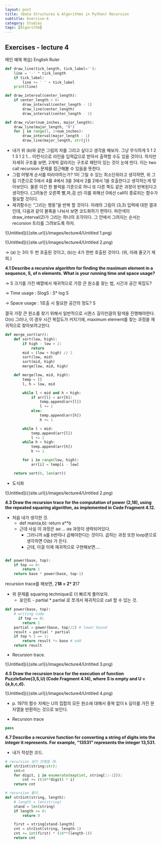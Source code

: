 ```yaml
---
layout: post
title: (Data Structures & Algorithms in Python) Recursion
subtitle: Exercise-4
category: Studies
tags: [Algorithm]
---
```



## Exercises - lecture 4

메인 예제 복습) English Ruler

```python
def draw_line(tick_length, tick_label=''):
    line = '-' * tick_length
    if tick_label:
        line += ' ' + tick_label
    print(line)

def draw_interval(center_length):
    if center_length > 0:
        draw_interval(center_length - 1)
        draw_line(center_length)
        draw_interval(center_length - 1)

def draw_ruler(num_inches, major_length):
    draw_line(major_length, "0")
    for j in range(1, 1+num_inches):
        draw_interval(major_length - 1)
        draw_line(major_length, str(j))
```

- 내가 위 (b)와 같은 그림의 자를 그리고 싶다고 생각을 해보자. 그냥 무식하게 5 1 2 1 3 1 2 1… 이런식으로 라인을 입력값으로 받아서 출력할 수도 있을 것이다. 하지만 자세히 구조를 보면, 2개씩 갈라지는 구조로 패턴이 있는 것이 눈에 띤다.  이는 two call recursion 문제를 접근해볼 수 있음을 뜻한다.
- 그럼 어떻게 순서를 따라야하는가? 1이 그릴 수 있는 최소단위라고 생각하면, 위 그림 기준으로 5에서 4를 4에서 3을 3에서 2를 2에서 1을 호출한다고 생각하는게 맞아보인다.  물론 이건 한 블럭을 기준으로 하니 또 다른 쪽도 같은 과정이 반복된다고 생각한다. (그려놓은 오른쪽 빨,파,검 선) 이를 위해선 0에선 call이 종료되는 함수가 필요할 것이다.
- 재귀함수는 “그리는 행동”을 반복 할 것이다.  아래의 그림이 (3,3) 입력에 대한 결과인데, 다음과 같이 블록을 나눠서 보면 코드화하기 편하다. 파란색이 draw_interval(2)가 그리는 하나의 조각이다. 그 안에서 그려지는 순서는 recursion 트리를 그려보도록 하자.


![Untitled]({{site.url}}/images/lecture4/Untitled 1.png)

![Untitled]({{site.url}}/images/lecture4/Untitled 2.png)

→ (a) 는 3이 두 번 호출된 것이고, (b)는 4가 한번 호출된 것이다. (위, 아래 줄긋기 제외.) 

**4.1 Describe a recursive algorithm for finding the maximum element in a sequence, S, of n elements. What is your running time and space usage?**

→ S 크기를 가진 배열에서 재귀적으로 가장 큰 원소를 찾는 법, 시간과 공간 복잡도? 

→ Time usage : SlogS : S* log S 

→ Space usage : 1호출 시 필요한 공간의 정도? S

결국 가장 큰 원소를 찾기 위해서 일반적으로 시퀀스 길이만큼의 탐색을 진행해야한다. O(n) 그러나, 이 경우 시간 복잡도가 커지기에, maximum element를 찾는 과정을 재귀적으로 찾아보려고한다.

```python
def merge_sort(arr):
    def sort(low, high):
        if high - low < 2:
            return
        mid = (low + high) // 2
        sort(low, mid)
        sort(mid, high)
        merge(low, mid, high)

    def merge(low, mid, high):
        temp = []
        l, h = low, mid

        while l < mid and h < high:
            if arr[l] < arr[h]:
                temp.append(arr[l])
                l += 1
            else:
                temp.append(arr[h])
                h += 1

        while l < mid:
            temp.append(arr[l])
            l += 1
        while h < high:
            temp.append(arr[h])
            h += 1

        for i in range(low, high):
            arr[i] = temp[i - low]

    return sort(0, len(arr))
```

- 도식화

![Untitled]({{site.url}}/images/lecture4/Untitled 2.png)


**4.3 Draw the recursion trace for the computation of power (2,18), using the
repeated squaring algorithm, as implemented in Code Fragment 4.12.**

- 처음 내가 생각한 것.
    - def main(a,b): return a**b
    - 근데 사실 이 과정은 a*a … a*a 과정이 생략되어있다.
        - 그러니까 a를 b번이나 곱해야한다는 것이다. 곱하는 과정 또한 loop문으로 생각하면 O(b) 가 든다.
        - 근데, 이걸 이제 재귀적으로 구현해보면….

```python

def power(base, top):
    if top == 0:
        return 1
    return base * power(base, top-1)
```

recursion trace를 해보면, 2**18 = 2* 2**17

- 위 문제를 squaring technique로 더 빠르게 풀어보자.
    - 포인트 - partial * partial 로 쪼개서 재귀적으로 call 할 수 있는 것.

```python
def power(base, top):
    # writing code
	  if top == 0:
        return 1
    partial = power(base, top//2) # lower bound
    result = partial * partial
    if top % 2 == 1:
        return result *= base # odd
    return reuslt
```

- Recursion trace.

![Untitled]({{site.url}}/images/lecture4/Untitled 3.png)

**4.5 Draw the recursion trace for the execution of function PuzzleSolve(3,S,U)
(Code Fragment 4.14), where S is empty and U = {a,b,c,d}.**

![Untitled]({{site.url}}/images/lecture4/Untitled 4.png)

- p. 197의 함수 자체는 U의 집합의 모든 원소에 대해서 중복 없이 k 길이를 가진 문자열을 반환하는 것으로 보인다.

- Recursion trace

```python
pass
```

**4.7 Describe a recursive function for converting a string of digits into the integer it represents. For example, “13531” represents the integer 13,531.**

- 내가 작성한 코드. 

```python
# recursion 생각 안했을 때.
def str2int(string:str):
    cnt=0
    for digit, i in enumerate(map(int, string[::-1])):
        cnt += ((10**digit) * i)
    return cnt

# recursion 풀이.
def str2int(string, length):
    # length = len(string)
    stand = len(string)
    if length <= 0:
        return 0

    first = string[stand-length] 
    cnt = str2int(string, length-1)
    cnt += int(first) * (10**(length-1))
    return cnt
```